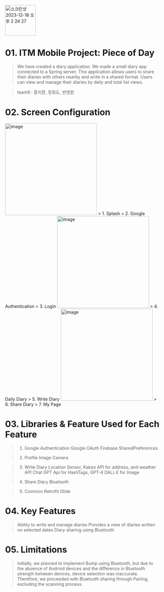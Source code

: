 <img width="100" alt="스크린샷 2023-12-18 오후 2 24 27" src="https://github.com/ITM-Mobile-Programming/Front/assets/119919849/55c6eb58-50b9-4fb5-91c5-183ff531e302">

# 01. ITM Mobile Project: Piece of Day
> We have created a diary application.
> We made a small diary app connected to a Spring server.
> This application allows users to share their diaries with others nearby and write in a shared format.
> Users can view and manage their diaries by daily and total list views.

> team9 : 황지환, 정휘도, 반영환

# 02. Screen Configuration

<img width="300" alt="image" src="https://github.com/ITM-Mobile-Programming/Front/assets/119919849/6a309d30-0ccb-4a05-b557-73e60e54cafa">
> 1. Splash
> 2. Google Authentication
> 3. Login
<img width="300" alt="image" src="https://github.com/ITM-Mobile-Programming/Front/assets/119919849/5f120145-b23d-4a72-b11b-c48bc2fc8c05"> 
> 4. Daily Diary
> 5. Write Diary
<img width="300" alt="image" src="https://github.com/ITM-Mobile-Programming/Front/assets/119919849/bf2d730c-9380-4d40-bb09-22ab80fc00da">  
> 6. Share Diary
> 7. My Page

# 03. Libraries & Feature Used for Each Feature
> 1. Google Authentication
> Google OAuth
> Firebase
> SharedPreferences

> 2. Profile Image
> Camera

> 3. Write Diary
> Location Sensor, Kakao API for address, and weather API
> Chat GPT Api for HashTags, GPT-4 DALL·E for Image

> 4. Share Diary
> Bluetooth

> 5. Common
> Retrofit
> Glide

# 04. Key Features
> Ability to write and manage diaries
> Provides a view of diaries written on selected dates
> Diary sharing using Bluetooth

# 05. Limitations
> Initially, we planned to implement Bump using Bluetooth, but due to the absence of Android devices and the difference in Bluetooth strength between devices, device selection was inaccurate. Therefore, we proceeded with Bluetooth sharing through Pairing, excluding the scanning process.
